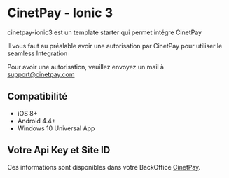 # CinetPay - Ionic 3

cinetpay-ionic3 est un template starter qui permet intégre CinetPay

Il vous faut au préalable avoir une autorisation par CinetPay pour utiliser le seamless Integration

Pour avoir une autorisation, veuillez envoyez un mail à [support@cinetpay.com](mailto:support@cinetpay.com)

## Compatibilité 

* iOS 8+
* Android 4.4+
* Windows 10 Universal App

## Votre Api Key et Site ID

Ces informations sont disponibles dans votre BackOffice [CinetPay](https://cinetpay.com/login).